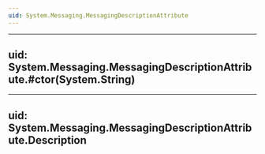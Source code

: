 ```yaml
---
uid: System.Messaging.MessagingDescriptionAttribute
---
```


---
uid: System.Messaging.MessagingDescriptionAttribute.#ctor(System.String)
---

---
uid: System.Messaging.MessagingDescriptionAttribute.Description
---
